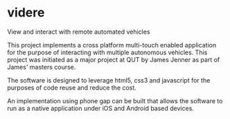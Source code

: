 videre
======

View and interact with remote automated vehicles

This project implements a cross platform multi-touch enabled application for the purpose of interacting with multiple autonomous vehicles. This project was initiated as a major project at QUT by James Jenner as part of James' masters course.

The software is designed to leverage html5, css3 and javascript for the purposes of code reuse and reduce the cost.

An implementation using phone gap can be built that allows the software to run as a native application under iOS and Android based devices.
